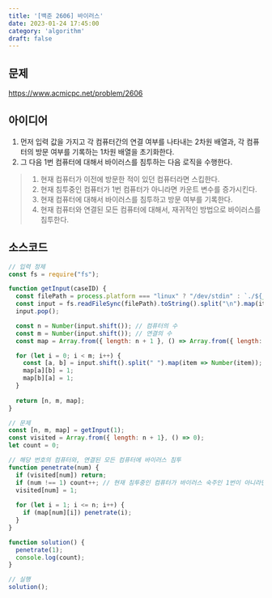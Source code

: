 ```yaml
---
title: '[백준 2606] 바이러스'
date: 2023-01-24 17:45:00
category: 'algorithm'
draft: false
---
```


## 문제
https://www.acmicpc.net/problem/2606

## 아이디어
1. 먼저 입력 값을 가지고 각 컴퓨터간의 연결 여부를 나타내는 2차원 배열과, 각 컴퓨터의 방문 여부를 기록하는 1차원 배열을 초기화한다.  
2. 그 다음 1번 컴퓨터에 대해서 바이러스를 침투하는 다음 로직을 수행한다.
> 1. 현재 컴퓨터가 이전에 방문한 적이 있던 컴퓨터라면 스킵한다.
> 2. 현재 침투중인 컴퓨터가 1번 컴퓨터가 아니라면 카운트 변수를 증가시킨다.
> 3. 현재 컴퓨터에 대해서 바이러스를 침투하고 방문 여부를 기록한다.
> 4. 현재 컴퓨터와 연결된 모든 컴퓨터에 대해서, 재귀적인 방법으로 바이러스를 침투한다.

## 소스코드
```js
// 입력 정제
const fs = require("fs");

function getInput(caseID) {
  const filePath = process.platform === "linux" ? "/dev/stdin" : `./${__dirname.split('\\').pop()}/i${caseID}.txt`;
  const input = fs.readFileSync(filePath).toString().split("\n").map(item => item.trim());
  input.pop();

  const n = Number(input.shift()); // 컴퓨터의 수
  const m = Number(input.shift()); // 연결의 수
  const map = Array.from({ length: n + 1 }, () => Array.from({ length: n + 1 }, () => 0));

  for (let i = 0; i < m; i++) {
    const [a, b] = input.shift().split(" ").map(item => Number(item));
    map[a][b] = 1;
    map[b][a] = 1;
  }
  
  return [n, m, map];
}

// 문제
const [n, m, map] = getInput(1);
const visited = Array.from({ length: n + 1}, () => 0);
let count = 0;

// 해당 번호의 컴퓨터와, 연결된 모든 컴퓨터에 바이러스 침투
function penetrate(num) {
  if (visited[num]) return;
  if (num !== 1) count++; // 현재 침투중인 컴퓨터가 바이러스 숙주인 1번이 아니라면, 카운트 증가하기
  visited[num] = 1;
  
  for (let i = 1; i <= n; i++) {
    if (map[num][i]) penetrate(i);
  }
}

function solution() {
  penetrate(1);
  console.log(count);
}

// 실행
solution();
```